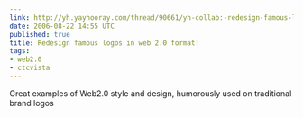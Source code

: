 ```yaml
---
link: http://yh.yayhooray.com/thread/90661/yh-collab:-redesign-famous-logos-in-web-2-0-format?page=1
date: 2006-08-22 14:55 UTC
published: true
title: Redesign famous logos in web 2.0 format!
tags:
- web2.0
- ctcvista
---
```


Great examples of Web2.0 style and design, humorously used on traditional brand logos
